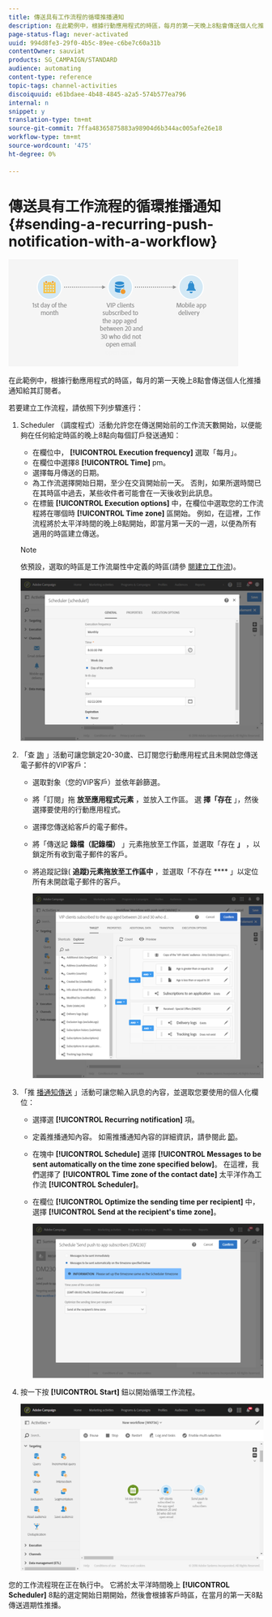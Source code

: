```yaml
---
title: 傳送具有工作流程的循環推播通知
description: 在此範例中，根據行動應用程式的時區，每月的第一天晚上8點會傳送個人化推播通知給其訂閱者。
page-status-flag: never-activated
uuid: 994d8fe3-29f0-4b5c-89ee-c6be7c60a31b
contentOwner: sauviat
products: SG_CAMPAIGN/STANDARD
audience: automating
content-type: reference
topic-tags: channel-activities
discoiquuid: e61bdaee-4b48-4845-a2a5-574b577ea796
internal: n
snippet: y
translation-type: tm+mt
source-git-commit: 7ffa48365875883a98904d6b344ac005afe26e18
workflow-type: tm+mt
source-wordcount: '475'
ht-degree: 0%

---
```



# 傳送具有工作流程的循環推播通知 {#sending-a-recurring-push-notification-with-a-workflow}

![](assets/wkf_push_example_1.png)

在此範例中，根據行動應用程式的時區，每月的第一天晚上8點會傳送個人化推播通知給其訂閱者。

若要建立工作流程，請依照下列步驟進行：

1. Scheduler [](../../automating/using/scheduler.md) （調度程式）活動允許您在傳送開始前的工作流天數開始，以便能夠在任何給定時區的晚上8點向每個訂戶發送通知：

   * 在欄位中， **[!UICONTROL Execution frequency]** 選取「每月」。
   * 在欄位中選擇8 **[!UICONTROL Time]** pm。
   * 選擇每月傳送的日期。
   * 為工作流選擇開始日期，至少在交貨開始前一天。 否則，如果所選時間已在其時區中過去，某些收件者可能會在一天後收到此訊息。
   * 在標籤 **[!UICONTROL Execution options]** 中，在欄位中選取您的工作流程將在哪個時 **[!UICONTROL Time zone]** 區開始。 例如，在這裡，工作流程將於太平洋時間的晚上8點開始，即當月第一天的一週，以便為所有適用的時區建立傳送。
   >[!NOTE]
   >
   >依預設，選取的時區是工作流屬性中定義的時區(請參 [閱建立工作流](../../automating/using/building-a-workflow.md))。

   ![](assets/wkf_push_example_5.png)

1. 「查 [詢](../../automating/using/query.md) 」活動可讓您鎖定20-30歲、已訂閱您行動應用程式且未開啟您傳送電子郵件的VIP客戶：

   * 選取對象（您的VIP客戶）並依年齡篩選。
   * 將「訂閱」拖 **放至應用程式元素** ，並放入工作區。 選 **擇「存在** 」，然後選擇要使用的行動應用程式。
   * 選擇您傳送給客戶的電子郵件。
   * 將「傳送記 **錄檔（記錄檔）** 」元素拖放至工作區，並選取「存在 **」** ，以鎖定所有收到電子郵件的客戶。
   * 將追蹤記錄( **追蹤)元素拖放至工作區中** ，並選取「不存在 **** 」以定位所有未開啟電子郵件的客戶。

      ![](assets/wkf_push_example_2.png)

1. 「推 [播通知傳送](../../automating/using/push-notification-delivery.md) 」活動可讓您輸入訊息的內容，並選取您要使用的個人化欄位：

   * 選擇選 **[!UICONTROL Recurring notification]** 項。
   * 定義推播通知內容。 如需推播通知內容的詳細資訊，請參閱此 [節](../../channels/using/preparing-and-sending-a-push-notification.md)。
   * 在塊中 **[!UICONTROL Schedule]** 選擇 **[!UICONTROL Messages to be sent automatically on the time zone specified below]**。 在這裡，我們選擇了 **[!UICONTROL Time zone of the contact date]** 太平洋作為工作流 **[!UICONTROL Scheduler]**。
   * 在欄位 **[!UICONTROL Optimize the sending time per recipient]** 中，選擇 **[!UICONTROL Send at the recipient's time zone]**。

      ![](assets/wkf_push_example_4.png)

1. 按一下按 **[!UICONTROL Start]** 鈕以開始循環工作流程。

   ![](assets/wkf_push_example_3.png)

您的工作流程現在正在執行中。 它將於太平洋時間晚上 **[!UICONTROL Scheduler]** 8點的選定開始日期開始，然後會根據客戶時區，在當月的第一天8點傳送週期性推播。
